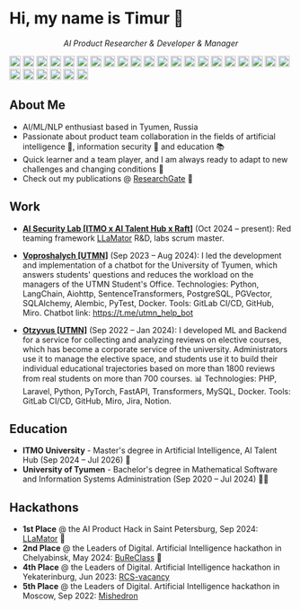 # Hi, my name is Timur 👋

<p align="center">
  <em>AI Product Researcher & Developer & Manager</em>
</p>

<img height="20" src="https://img.shields.io/badge/-Agile-FF8C00?logo=agile&logoColor=white"> <img height="20" src="https://img.shields.io/badge/-Python-3776AB?logo=python&logoColor=white"> <img height="20" src="https://img.shields.io/badge/-C%23-239120?logo=c%23&logoColor=white"> <img height="20" src="https://img.shields.io/badge/-PHP-777BB4?logo=php&logoColor=white"> <img height="20" src="https://img.shields.io/badge/-SQL-00758F?logo=postgresql&logoColor=white"> <img height="20" src="https://img.shields.io/badge/-Git-F05032?logo=git&logoColor=white"> <img height="20" src="https://img.shields.io/badge/-Docker-2496ED?logo=docker&logoColor=white"> <img height="20" src="https://img.shields.io/badge/-GitLab%20CI%2FCD-292961?logo=gitlab&logoColor=white"> <img height="20" src="https://img.shields.io/badge/-GitHub%20Actions-2088FF?logo=github%20actions&logoColor=white"> <img height="20" src="https://img.shields.io/badge/-NoSQL-58996A?logo=mongodb&logoColor=white"> <img height="20" src="https://img.shields.io/badge/-Redis-DC382D?logo=redis&logoColor=white"> <img height="20" src="https://img.shields.io/badge/-MongoDB-47A248?logo=mongodb&logoColor=white"> <img height="20" src="https://img.shields.io/badge/-PyTorch-EE4C2C?logo=pytorch&logoColor=white"> <img height="20" src="https://img.shields.io/badge/-Transformers-FFA500?logo=huggingface&logoColor=white"> <img height="20" src="https://img.shields.io/badge/-Scikit--learn-F7931E?logo=scikit-learn&logoColor=white"> <img height="20" src="https://img.shields.io/badge/-pandas-150458?logo=pandas&logoColor=white"> <img height="20" src="https://img.shields.io/badge/-Flask-000000?logo=flask&logoColor=white"> <img height="20" src="https://img.shields.io/badge/-Django-092E20?logo=django&logoColor=white"> <img height="20" src="https://img.shields.io/badge/-FastAPI-009688?logo=fastapi&logoColor=white"> <img height="20" src="https://img.shields.io/badge/-Laravel-FF2D20?logo=laravel&logoColor=white"> <img height="20" src="https://img.shields.io/badge/-nginx-009639?logo=nginx&logoColor=white"> <img height="20" src="https://img.shields.io/badge/-Grafana-F46B42?logo=grafana&logoColor=white"> <img height="20" src="https://img.shields.io/badge/-Langchain-000000?logo=github&logoColor=white"> <img height="20" src="https://img.shields.io/badge/-Jira-0052CC?logo=jira&logoColor=white"> <img height="20" src="https://img.shields.io/badge/-Confluence-172B4D?logo=confluence&logoColor=white"> <img height="20" src="https://img.shields.io/badge/-Selenium-43B02A?logo=selenium&logoColor=white"> <img height="20" src="https://img.shields.io/badge/-Pytest-0255D1?logo=pytest&logoColor=white">

## About Me

 - AI/ML/NLP enthusiast based in Tyumen, Russia
 - Passionate about product team collaboration in the fields of artificial intelligence 🤖, information security 🔐 and education 📚
 - Quick learner and a team player, and I am always ready to adapt to new challenges and changing conditions 💪
 - Check out my publications @ [ResearchGate](https://www.researchgate.net/profile/Timur-Nizamov-2) 🌱

## Work

- [**AI Security Lab [ITMO x AI Talent Hub x Raft]**](https://ai.itmo.ru/aisecuritylab) (Oct 2024 – present): Red teaming framework [LLaMator](https://github.com/RomiconEZ/llamator) R&D, labs scrum master.

- [**Voproshalych [UTMN]**](https://github.com/nizamovtimur/virtassist) (Sep 2023 – Aug 2024): I led the development and implementation of a chatbot for the University of Tyumen, which answers students' questions and reduces the workload on the managers of the UTMN Student's Office.  Technologies: Python, LangChain, Aiohttp, SentenceTransformers, PostgreSQL, PGVector, SQLAlchemy, Alembic, PyTest, Docker. Tools: GitLab CI/CD, GitHub, Miro. Chatbot link: <https://t.me/utmn_help_bot>

- [**Otzyvus [UTMN]**](https://electives.utmn.ru) (Sep 2022 – Jan 2024): I developed ML and Backend for a service for collecting and analyzing reviews on elective courses, which has become a corporate service of the university. Administrators use it to manage the elective space, and students use it to build their individual educational trajectories based on more than 1800 reviews from real students on more than 700 courses. 📊 Technologies: PHP, Laravel, Python, PyTorch, FastAPI, Transformers, MySQL, Docker. Tools: GitLab CI/CD, GitHub, Miro, Jira, Notion.

## Education

- **ITMO University** - Master's degree in Artificial Intelligence, AI Talent Hub (Sep 2024 – Jul 2026) 🤖
- **University of Tyumen** - Bachelor's degree in Mathematical Software and Information Systems Administration (Sep 2020 – Jul 2024) 👨‍💻

## Hackathons

- **1st Place** @ the AI Product Hack in Saint Petersburg, Sep 2024: [LLaMator](https://github.com/RomiconEZ/llamator) 🥇
- **2nd Place** @ the Leaders of Digital. Artificial Intelligence hackathon in Chelyabinsk, May 2024: [BuReClass](https://github.com/moad-dev/bureclass) 🥈
- **4th Place** @ the Leaders of Digital. Artificial Intelligence hackathon in Yekaterinburg, Jun 2023: [RCS-vacancy](https://github.com/moad-dev/rcs-vacancy)
- **5th Place** @ the Leaders of Digital. Artificial Intelligence hackathon in Moscow, Sep 2022: [Mishedron](https://github.com/nizamovtimur/mishedron)
